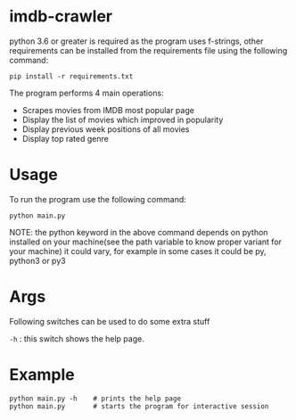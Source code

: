 # imdb-crawler

python 3.6 or greater is required as the program uses f-strings, other requirements can be installed from the requirements file using the following command:

```pip install -r requirements.txt```

The program performs 4 main operations:
 - Scrapes movies from IMDB most popular page
 - Display the list of movies which improved in popularity
 - Display previous week positions of all movies
 - Display top rated genre 

# Usage

 To run the program use the following command:

 ```python main.py```

NOTE: the python keyword in the above command depends on python installed on your machine(see the path variable to know proper variant for your machine) it could vary, for example in some cases it could be py, python3 or py3


# Args
Following switches can be used to do some extra stuff

 ```-h``` : this switch shows the help page.  


# Example
    python main.py -h    # prints the help page
    python main.py       # starts the program for interactive session
